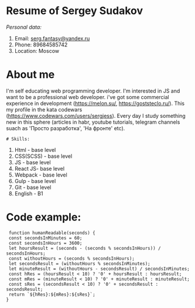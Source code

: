 # Resume of Sergey Sudakov
 *Personal data:*
 1. Email: serg.fantasy@yandex.ru
 2. Phone: 89684585742
 3. Location: Moscow

  # About me
I'm self educating web programming developer. I'm interested in JS and want to be a professional web developer. i've got some commercial experience in development (https://melon.su/, https://goststeclo.ru/). This my profile in the kata codewars (https://www.codewars.com/users/sergjess). Every day I study something new in this sphere (articles in habr, youtube tutorials, telegram channels suach as 'Просто разработка', 'На фронте' etc).

    # Skills:

   1. Html - base level  
   2. CSS(SCSS) - base level
   3. JS - base level
   4. React JS-  base level
   5. Webpack - base level
   6. Gulp - base level  
   7. Git - base level  
   8. English -  B1

   # Code example:
   ```
    function humanReadable(seconds) {
    const secondsInMinutes = 60;
    const secondsInHours = 3600;
    let hoursResult = (seconds - (seconds % secondsInHours)) / secondsInHours;
    const withoutHours = (seconds % secondsInHours);
    let secondsResult = (withoutHours % secondsInMinutes);
    let minuteResult = (withoutHours - secondsResult) / secondsInMinutes;
    const hRes = (hoursResult < 10) ? '0' + hoursResult : hoursResult;
    const mRes = (minuteResult < 10) ? '0' + minuteResult : minuteResult;
    const sRes = (secondsResult < 10) ? '0' + secondsResult : secondsResult;
    return `${hRes}:${mRes}:${sRes}`;
}